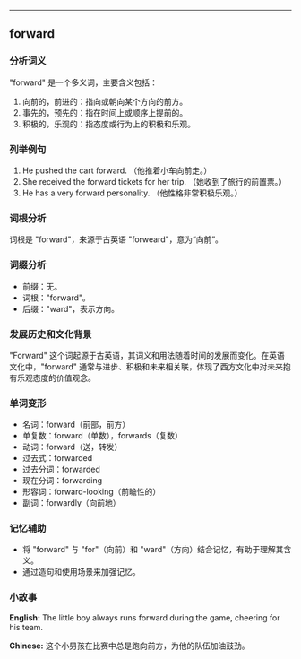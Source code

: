 
---------------
## forward
### 分析词义
"forward" 是一个多义词，主要含义包括：
1. 向前的，前进的：指向或朝向某个方向的前方。
2. 事先的，预先的：指在时间上或顺序上提前的。
3. 积极的，乐观的：指态度或行为上的积极和乐观。

### 列举例句
1. He pushed the cart forward. （他推着小车向前走。）
2. She received the forward tickets for her trip. （她收到了旅行的前置票。）
3. He has a very forward personality. （他性格非常积极乐观。）

### 词根分析
词根是 "forward"，来源于古英语 "forweard"，意为“向前”。

### 词缀分析
- 前缀：无。
- 词根："forward"。
- 后缀："ward"，表示方向。

### 发展历史和文化背景
"Forward" 这个词起源于古英语，其词义和用法随着时间的发展而变化。在英语文化中，"forward" 通常与进步、积极和未来相关联，体现了西方文化中对未来抱有乐观态度的价值观念。

### 单词变形
- 名词：forward（前部，前方）
- 单复数：forward（单数），forwards（复数）
- 动词：forward（送，转发）
- 过去式：forwarded
- 过去分词：forwarded
- 现在分词：forwarding
- 形容词：forward-looking（前瞻性的）
- 副词：forwardly（向前地）

### 记忆辅助
- 将 "forward" 与 "for"（向前）和 "ward"（方向）结合记忆，有助于理解其含义。
- 通过造句和使用场景来加强记忆。

### 小故事
**English:**
The little boy always runs forward during the game, cheering for his team.

**Chinese:**
这个小男孩在比赛中总是跑向前方，为他的队伍加油鼓劲。

